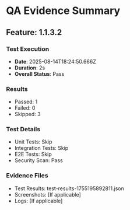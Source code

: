 # QA Evidence Summary

## Feature: 1.1.3.2

### Test Execution
- **Date**: 2025-08-14T18:24:50.666Z
- **Duration**: 2s
- **Overall Status**: Pass

### Results
- Passed: 1
- Failed: 0
- Skipped: 3

### Test Details
- Unit Tests: Skip
- Integration Tests: Skip
- E2E Tests: Skip
- Security Scan: Pass

### Evidence Files
- Test Results: test-results-1755195892811.json
- Screenshots: [If applicable]
- Logs: [If applicable]
